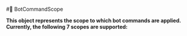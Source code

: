 #🔮 BotCommandScope

**This object represents the scope to which bot commands are applied. Currently, the following 7 scopes are supported:**

